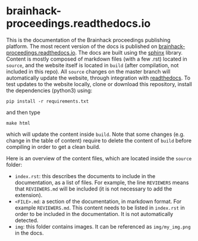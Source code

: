 # brainhack-proceedings.readthedocs.io
This is the documentation of the Brainhack proceedings publishing platform. The most recent version of the docs is published on [brainhack-proceedings.readthedocs.io](https://brainhack-proceedings.readthedocs.io/en/latest/). The docs are built using the [sphinx](http://www.sphinx-doc.org!) library. Content is mostly composed of markdown files (with a few .rst) located in `source`, and the website itself is located in `build` (after compilation, not included in this repo). All `source` changes on the master branch will automatically update the website, through integration with [readthedocs](https://readthedocs.org/). To test updates to the website locally, clone or download this repository, install the dependencies (python3) using:
```
pip install -r requirements.txt
```

and then type
```
make html
```
which will update the content inside `build`. Note that some changes (e.g. change in the table of content) require to delete the content of `build` before compiling in order to get a clean build.

Here is an overview of the content files, which are located inside the `source` folder:
  * `index.rst`: this describes the documents to include in the documentation, as a list of files. For example, the line `REVIEWERS` means that `REVIEWERS.md` will be included (it is not necessary to add the extension).
  * `<FILE>.md`: a section of the documentation, in markdown format. For example `REVIEWERS.md`. This content needs to be listed in `index.rst` in order to be included in the documentation. It is not automatically detected.
  * `img`: this folder contains images. It can be referenced as `img/my_img.png` in the docs.
